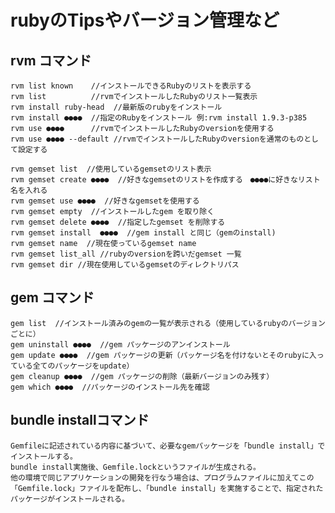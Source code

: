 # rubyのTipsやバージョン管理など

## rvm コマンド


    rvm list known    //インストールできるRubyのリストを表示する
    rvm list          //rvmでインストールしたRubyのリスト一覧表示
    rvm install ruby-head  //最新版のrubyをインストール
    rvm install ●●●●  //指定のRubyをインストール 例:rvm install 1.9.3-p385
    rvm use ●●●●      //rvmでインストールしたRubyのversionを使用する
    rvm use ●●●● --default //rvmでインストールしたRubyのversionを通常のものとして設定する

    rvm gemset list  //使用しているgemsetのリスト表示
    rvm gemset create ●●●●  //好きなgemsetのリストを作成する　●●●●に好きなリスト名を入れる
    rvm gemset use ●●●●  //好きなgemsetを使用する
    rvm gemset empty  //インストールしたgem を取り除く
    rvm gemset delete ●●●●  //指定したgemset を削除する
    rvm gemset install  ●●●●  //gem install と同じ（gemのinstall)
    rvm gemset name  //現在使っているgemset name
    rvm gemset list_all //rubyのversionを跨いだgemset 一覧
    rvm gemset dir //現在使用しているgemsetのディレクトリパス

## gem コマンド

    gem list  //インストール済みのgemの一覧が表示される（使用しているrubyのバージョンごとに）
    gem uninstall ●●●●  //gem パッケージのアンインストール
    gem update ●●●●  //gem パッケージの更新（パッケージ名を付けないとそのrubyに入っている全てのパッケージをupdate）
    gem cleanup ●●●●  //gem パッケージの削除（最新バージョンのみ残す）
    gem which ●●●●  //パッケージのインストール先を確認

## bundle installコマンド

    Gemfileに記述されている内容に基づいて、必要なgemパッケージを「bundle install」でインストールする。
    bundle install実施後、Gemfile.lockというファイルが生成される。
    他の環境で同じアプリケーションの開発を行なう場合は、プログラムファイルに加えてこの「Gemfile.lock」ファイルを配布し、「bundle install」を実施することで、指定されたパッケージがインストールされる。


